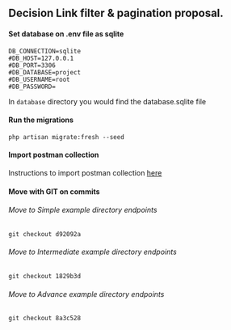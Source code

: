 ## Decision Link filter & pagination proposal.

#### Set database on .env file as sqlite

```dotenv
DB_CONNECTION=sqlite
#DB_HOST=127.0.0.1
#DB_PORT=3306
#DB_DATABASE=project
#DB_USERNAME=root
#DB_PASSWORD=
```

In `database` directory you would find the database.sqlite file

#### Run the migrations

```
php artisan migrate:fresh --seed
```

#### Import postman collection

Instructions to import postman collection [here](https://kb.datamotion.com/?ht_kb=postman-instructions-for-exporting-and-importing)

#### Move with GIT on commits

###### Move to Simple example directory endpoints

```
git checkout d92092a
```

###### Move to Intermediate example directory endpoints

```
git checkout 1829b3d
```

###### Move to Advance example directory endpoints

```
git checkout 8a3c528
```
